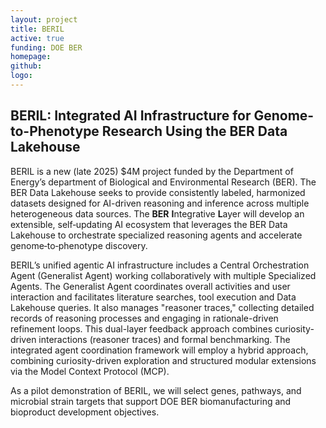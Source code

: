 ```yaml
---
layout: project
title: BERIL
active: true
funding: DOE BER
homepage: 
github: 
logo: 
---
```


## BERIL: Integrated AI Infrastructure for Genome-to-Phenotype Research Using the BER Data Lakehouse

BERIL is a new (late 2025) $4M project funded by the Department of Energy’s department of Biological and Environmental Research (BER).
The BER Data Lakehouse seeks to provide consistently labeled, harmonized datasets designed for AI-driven reasoning and inference across multiple heterogeneous data sources.
The **BER** **I**ntegrative **L**ayer will develop an extensible, self‑updating AI ecosystem 
that leverages the BER Data Lakehouse to orchestrate specialized reasoning agents and accelerate genome‑to‑phenotype discovery.

BERIL’s unified agentic AI infrastructure includes a Central Orchestration Agent (Generalist Agent)
working collaboratively with multiple Specialized Agents.
The Generalist Agent coordinates overall activities and user interaction and facilitates literature searches, tool execution and Data Lakehouse queries.
It also manages "reasoner traces," collecting detailed records of reasoning processes and engaging in rationale-driven refinement loops.
This dual-layer feedback approach combines curiosity-driven interactions (reasoner traces) and formal benchmarking.
The integrated agent coordination framework will employ a hybrid approach, combining curiosity-driven exploration and
structured modular extensions via the Model Context Protocol (MCP).

As a pilot demonstration of BERIL, we will select genes, pathways,
and microbial strain targets that support DOE BER biomanufacturing and bioproduct development objectives.
